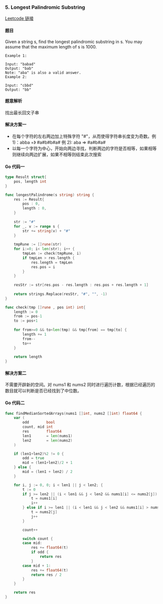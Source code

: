 ### 5. Longest Palindromic Substring

[Leetcode 链接](https://leetcode.com/problems/longest-palindromic-substring/description/) 

#### 题目
Given a string s, find the longest palindromic substring in s. You may assume that the maximum length of s is 1000.

```
Example 1:

Input: "babad"
Output: "bab"
Note: "aba" is also a valid answer.
Example 2:

Input: "cbbd"
Output: "bb"
```

#### 题意解析

找出最长回文子串

#### 解决方案一
- 在每个字符的左右两边加上特殊字符 "#"，从而使得字符串长度变为奇数。例 1)：abba =》 #a#b#b#a#  例 2): aba => #a#b#a#
- 以每一个字符为中心，开始向两边寻找，判断两边的字符是否相等，如果相等则继续向两边扩展，如果不相等则结束此次搜索

#### Go 代码一
``` go
type Result struct{
    pos, length int
}

func longestPalindrome(s string) string {
    res := Result{
        pos : 0,
        length : 0,
    }
    
    str := "#"
    for _, v := range s {
        str += string(v) + "#"
    }
        
    tmpRune := []rune(str)
    for i:=0; i< len(str); i++ {
        tmpLen := check(tmpRune, i)   
        if tmpLen > res.length {
            res.length = tmpLen
            res.pos = i
        }
    }
        
    resStr := str[res.pos - res.length : res.pos + res.length + 1]
    
    return strings.Replace(resStr, "#", "", -1)
}

func check(tmp []rune , pos int) int{
    length := 0
    from := pos-1
    to := pos+1
    
    for from>=0 && to<len(tmp) && tmp[from] == tmp[to] {
        length += 1
        from--
        to++
    }    
    
    return length
}
```

#### 解决方案二

不需要开辟新的空间。对 nums1 和 nums2 同时进行遍历计数，根据已经遍历的数目就可以判断是否已经找到了中位数。

#### Go 代码二
``` go
func findMedianSortedArrays(nums1 []int, nums2 []int) float64 {
	var (
		odd        bool
		count, mid int
		res        float64
		len1       = len(nums1)
		len2       = len(nums2)
	)

	if (len1+len2)%2 != 0 {
		odd = true
		mid = (len1+len2)/2 + 1
	} else {
		mid = (len1 + len2) / 2
	}

	for i, j := 0, 0; i < len1 || j < len2; {
		t := 0
		if j >= len2 || (i < len1 && j < len2 && nums1[i] <= nums2[j]) {
			t = nums1[i]
			i++
		} else if i >= len1 || (i < len1 && j < len2 && nums1[i] > nums2[j]) {
			t = nums2[j]
			j++
		}

		count++

		switch count {
		case mid:
			res += float64(t)
			if odd {
				return res
			}
		case mid + 1:
			res += float64(t)
			return res / 2
		}
	}

	return res
}
```